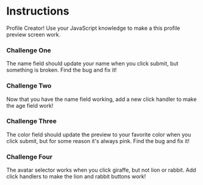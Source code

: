 # Instructions

Profile Creator! Use your JavaScript knowledge to make a this profile preview screen work.

### Challenge One

The name field should update your name when you click submit, but something is broken. Find the bug and fix it! 

### Challenge Two

Now that you have the name field working, add a new click handler to make the age field work!

### Challenge Three

The color field should update the preview to your favorite color when you click submit, but for some reason it's always pink. Find the bug and fix it!

### Challenge Four

The avatar selector works when you click giraffe, but not lion or rabbit. Add click handlers to make the lion and rabbit buttons work!